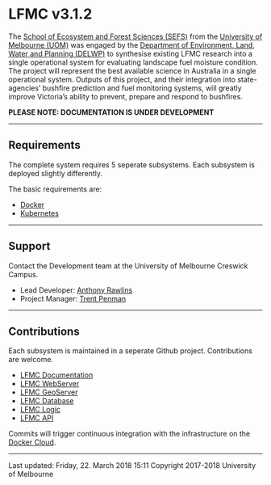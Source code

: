 # LFMC v3.1.2

The [School of Ecosystem and Forest Sciences (SEFS)](https://ecosystemforest.unimelb.edu.au/) from the [University of Melbourne (UOM)](http://www.unimelb.edu.au) was engaged by the [Department of Environment, Land, Water and Planning (DELWP)](http://delwp.vic.gov.au) to synthesise existing LFMC research into a single operational system for evaluating landscape fuel moisture condition. The project will represent the best available science in Australia in a single operational system. Outputs of this project, and their integration into state-agencies’ bushfire prediction and fuel monitoring systems, will greatly improve Victoria’s ability to prevent, prepare and respond to bushfires.

**PLEASE NOTE: DOCUMENTATION IS UNDER DEVELOPMENT**

---

## Requirements
The complete system requires 5 seperate subsystems. Each subsystem is deployed slightly differently.

The basic requirements are:

 - [Docker](https://docker.io)
 - [Kubernetes](https://kubernetes.io/)

---

## Support
Contact the Development team at the University of Melbourne Creswick Campus.
 - Lead Developer: [Anthony Rawlins](mailto:anthony.rawlins@unimelb.edu.au)
 - Project Manager: [Trent Penman](mailto:trent.penman@unimelb.edu.au)

---

## Contributions

Each subsystem is maintained in a seperate Github project. Contributions are welcome.

 - [LFMC Documentation](https://github.com/AnthonyRawlinsUoM/lfmc-docs)
 - [LFMC WebServer](https://github.com/AnthonyRawlinsUoM/lfmc-staging)
 - [LFMC GeoServer](https://github.com/AnthonyRawlinsUoM/lfmc-geoserver)
 - [LFMC Database](https://github.com/AnthonyRawlinsUoM/lfmc-mongodb)
 - [LFMC Logic](https://github.com/AnthonyRawlinsUoM/lfmc-pipeline)
 - [LFMC API](https://github.com/AnthonyRawlinsUoM/lfmc-api)

Commits will trigger continuous integration with the infrastructure on the [Docker Cloud](https://cloud.docker.com/).

---

Last updated: Friday, 22. March 2018 15:11
Copyright 2017-2018 University of Melbourne